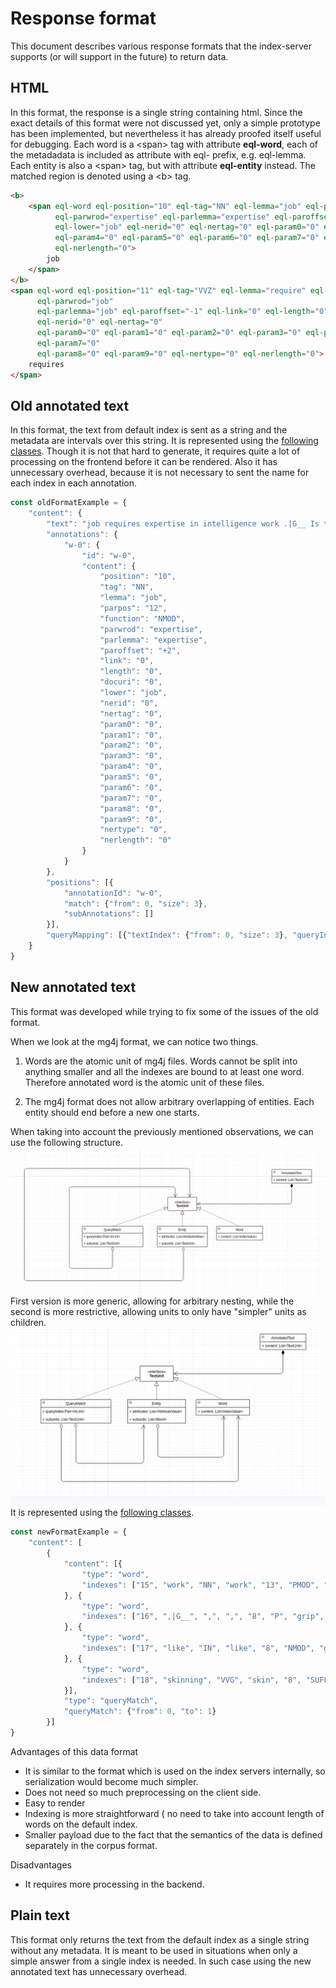 # Response format

This document describes various response formats that the index-server supports (or will support in the future) to return data.

## HTML
In this format, the response is a single string containing html. Since the exact details of this format were not discussed yet, only a simple prototype has been implemented, but nevertheless it has already proofed itself useful for debugging.
Each word is a \<span> tag with attribute **eql-word**, each of the metadadata is included as attribute with eql- prefix, e.g. eql-lemma. Each entity is also a \<span> tag, but with attribute **eql-entity** instead. 
The matched region is denoted using a \<b> tag.

```html
<b>
    <span eql-word eql-position="10" eql-tag="NN" eql-lemma="job" eql-parpos="12" eql-function="NMOD"
          eql-parwrod="expertise" eql-parlemma="expertise" eql-paroffset="+2" eql-link="0" eql-length="0" eql-docuri="0"
          eql-lower="job" eql-nerid="0" eql-nertag="0" eql-param0="0" eql-param1="0" eql-param2="0" eql-param3="0"
          eql-param4="0" eql-param5="0" eql-param6="0" eql-param7="0" eql-param8="0" eql-param9="0" eql-nertype="0"
          eql-nerlength="0">
        job
    </span>
</b>
<span eql-word eql-position="11" eql-tag="VVZ" eql-lemma="require" eql-parpos="10" eql-function="SUFFIX"
      eql-parwrod="job"
      eql-parlemma="job" eql-paroffset="-1" eql-link="0" eql-length="0" eql-docuri="0" eql-lower="requires"
      eql-nerid="0" eql-nertag="0"
      eql-param0="0" eql-param1="0" eql-param2="0" eql-param3="0" eql-param4="0" eql-param5="0" eql-param6="0"
      eql-param7="0"
      eql-param8="0" eql-param9="0" eql-nertype="0" eql-nerlength="0">
    requires
</span> 
```

## Old annotated text
In this format, the text from default index is sent as a string and the metadata are intervals over this string.
It is represented using the [following classes](../dto/src/main/kotlin/cz/vutbr/fit/knot/enticing/dto/AnnotatedText.kt).
Though it is not that hard to generate, it requires quite a lot of processing on the frontend before it can be rendered. 
Also it has unnecessary overhead, because it is not necessary to sent the name for each index in each annotation.
```javascript
const oldFormatExample = {
    "content": {
        "text": "job requires expertise in intelligence work .|G__ Is the national security adviser a policy wonk or an operative who gets into the thick of things while giving his president objective policy advice on issues affecting the security of the State ?|G__ Is a president well-served by having a national security adviser",
        "annotations": {
            "w-0": {
                "id": "w-0",
                "content": {
                    "position": "10",
                    "tag": "NN",
                    "lemma": "job",
                    "parpos": "12",
                    "function": "NMOD",
                    "parwrod": "expertise",
                    "parlemma": "expertise",
                    "paroffset": "+2",
                    "link": "0",
                    "length": "0",
                    "docuri": "0",
                    "lower": "job",
                    "nerid": "0",
                    "nertag": "0",
                    "param0": "0",
                    "param1": "0",
                    "param2": "0",
                    "param3": "0",
                    "param4": "0",
                    "param5": "0",
                    "param6": "0",
                    "param7": "0",
                    "param8": "0",
                    "param9": "0",
                    "nertype": "0",
                    "nerlength": "0"
                }
            }
        },
        "positions": [{
            "annotationId": "w-0",
            "match": {"from": 0, "size": 3},
            "subAnnotations": []
        }],
        "queryMapping": [{"textIndex": {"from": 0, "size": 3}, "queryIndex": {"from": 0, "size": 1}}]
    }
}
```

## New annotated text
This format was developed while trying to fix some of the issues of the old format.
 
When we look at the mg4j format, we can notice two things.

1) Words are the atomic unit of mg4j files. Words cannot be split into anything smaller and all the indexes are bound to at least one word. Therefore annotated word is the atomic unit of these files. 

2) The mg4j format does not allow arbitrary overlapping of entities. Each entity should end before a new one starts.     

When taking into account the previously mentioned observations, we can use the following structure. 
![alt text](../img/annotated_text_1.png)
First version is more generic, allowing for arbitrary nesting, while the second is more restrictive, allowing units to only have "simpler" units as children.
![alt text](../img/annotated_text_2.png)
It is represented using the [following classes](../dto/src/main/kotlin/cz/vutbr/fit/knot/enticing/dto/NewAnnotatedText.kt).

```javascript
const newFormatExample = {
    "content": [
        {
            "content": [{
                "type": "word",
                "indexes": ["15", "work", "NN", "work", "13", "PMOD", "outside", "outside", "-2", "0", "0", "0", "work", "0", "0", "0", "0", "0", "0", "0", "0", "0", "0", "0", "0", "0", "0"]
            }, {
                "type": "word",
                "indexes": ["16", ",|G__", ",", ",", "8", "P", "grip", "grip", "-8", "0", "0", "0", ",", "0", "0", "0", "0", "0", "0", "0", "0", "0", "0", "0", "0", "0", "0"]
            }, {
                "type": "word",
                "indexes": ["17", "like", "IN", "like", "8", "NMOD", "grip", "grip", "-9", "0", "0", "0", "like", "0", "0", "0", "0", "0", "0", "0", "0", "0", "0", "0", "0", "0", "0"]
            }, {
                "type": "word",
                "indexes": ["18", "skinning", "VVG", "skin", "8", "SUFFIX", "grip", "grip", "-10", "0", "0", "0", "skinning", "0", "0", "0", "0", "0", "0", "0", "0", "0", "0", "0", "0", "0", "0"]
            }],
            "type": "queryMatch",
            "queryMatch": {"from": 0, "to": 1}
        }]
}
```

Advantages of this data format
* It is similar to the format which is used on the index servers internally, so serialization would become much simpler.
* Does not need so much preprocessing on the client side.
* Easy to render
* Indexing is more straightforward ( no need to take into account length of words on the default index.
* Smaller payload due to the fact that the semantics of the data is defined separately in the corpus format.


Disadvantages
* It requires more processing in the backend.

## Plain text
This format only returns the text from the default index as a single string without any metadata. It is meant to be used in situations when only a simple answer from a single index is needed.
In such case using the new annotated text has unnecessary overhead. 